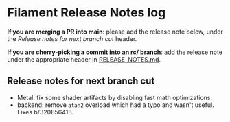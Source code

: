 # Filament Release Notes log

**If you are merging a PR into main**: please add the release note below, under the *Release notes
for next branch cut* header.

**If you are cherry-picking a commit into an rc/ branch**: add the release note under the
appropriate header in [RELEASE_NOTES.md](./RELEASE_NOTES.md).

## Release notes for next branch cut

- Metal: fix some shader artifacts by disabling fast math optimizations.
- backend: remove `atan2` overload which had a typo and wasn't useful. Fixes b/320856413.
